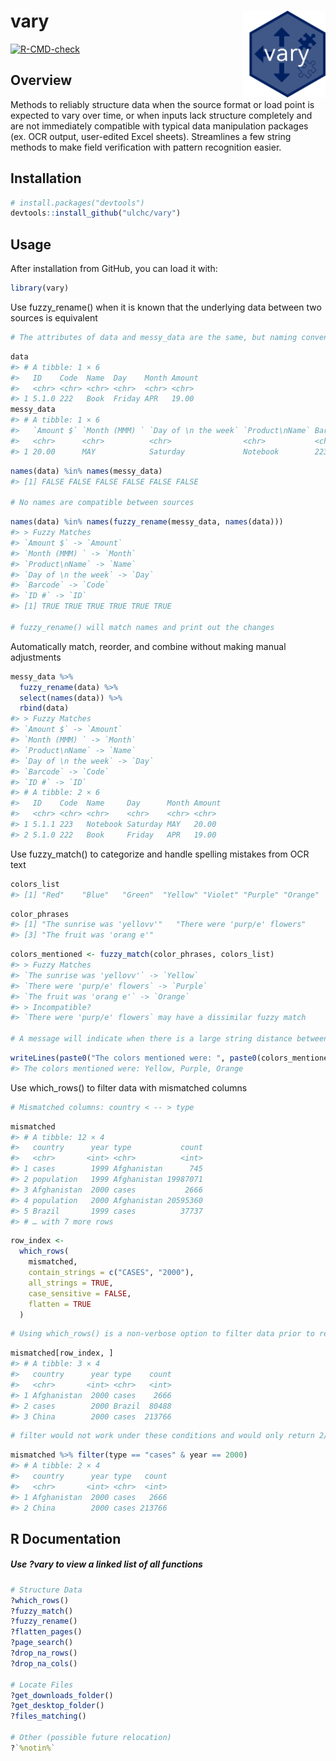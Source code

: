 
<!-- README.md is generated from README.Rmd. Please edit that file -->

# vary <a href='https://github.com/ulchc/vary'><img src='man/figures/logo.png' align="right" height="139" /></a>

<!-- badges: start -->

[![R-CMD-check](https://github.com/ulchc/vary/actions/workflows/R-CMD-check.yaml/badge.svg)](https://github.com/ulchc/vary/actions/workflows/R-CMD-check.yaml)
<!-- badges: end -->

## Overview

Methods to reliably structure data when the source format or load point
is expected to vary over time, or when inputs lack structure completely
and are not immediately compatible with typical data manipulation
packages (ex. OCR output, user-edited Excel sheets). Streamlines a few
string methods to make field verification with pattern recognition
easier.

## Installation

``` r
# install.packages("devtools")
devtools::install_github("ulchc/vary")
```

## Usage

After installation from GitHub, you can load it with:

``` r
library(vary)
```

Use fuzzy_rename() when it is known that the underlying data between two
sources is equivalent

``` r
# The attributes of data and messy_data are the same, but naming conventions between the sources differ
```

``` r
data
#> # A tibble: 1 × 6
#>   ID    Code  Name  Day    Month Amount
#>   <chr> <chr> <chr> <chr>  <chr> <chr> 
#> 1 5.1.0 222   Book  Friday APR   19.00
messy_data
#> # A tibble: 1 × 6
#>   `Amount $` `Month (MMM) ` `Day of \n the week` `Product\nName` Barcode `ID #`
#>   <chr>      <chr>          <chr>                <chr>           <chr>   <chr> 
#> 1 20.00      MAY            Saturday             Notebook        223     5.1.1
```

``` r
names(data) %in% names(messy_data)
#> [1] FALSE FALSE FALSE FALSE FALSE FALSE

# No names are compatible between sources
```

``` r
names(data) %in% names(fuzzy_rename(messy_data, names(data)))
#> > Fuzzy Matches
#> `Amount $` -> `Amount`
#> `Month (MMM) ` -> `Month`
#> `Product\nName` -> `Name`
#> `Day of \n the week` -> `Day`
#> `Barcode` -> `Code`
#> `ID #` -> `ID`
#> [1] TRUE TRUE TRUE TRUE TRUE TRUE

# fuzzy_rename() will match names and print out the changes
```

Automatically match, reorder, and combine without making manual
adjustments

``` r
messy_data %>%
  fuzzy_rename(data) %>%
  select(names(data)) %>%
  rbind(data)
#> > Fuzzy Matches
#> `Amount $` -> `Amount`
#> `Month (MMM) ` -> `Month`
#> `Product\nName` -> `Name`
#> `Day of \n the week` -> `Day`
#> `Barcode` -> `Code`
#> `ID #` -> `ID`
#> # A tibble: 2 × 6
#>   ID    Code  Name     Day      Month Amount
#>   <chr> <chr> <chr>    <chr>    <chr> <chr> 
#> 1 5.1.1 223   Notebook Saturday MAY   20.00 
#> 2 5.1.0 222   Book     Friday   APR   19.00
```

Use fuzzy_match() to categorize and handle spelling mistakes from OCR
text

``` r
colors_list
#> [1] "Red"    "Blue"   "Green"  "Yellow" "Violet" "Purple" "Orange"
```

``` r
color_phrases
#> [1] "The sunrise was 'yellovv'"   "There were 'purp/e' flowers"
#> [3] "The fruit was 'orang e'"
```

``` r
colors_mentioned <- fuzzy_match(color_phrases, colors_list)
#> > Fuzzy Matches
#> `The sunrise was 'yellovv'` -> `Yellow`
#> `There were 'purp/e' flowers` -> `Purple`
#> `The fruit was 'orang e'` -> `Orange`
#> > Incompatible?
#> `There were 'purp/e' flowers` may have a dissimilar fuzzy match

# A message will indicate when there is a large string distance between fuzzy matches
```

``` r
writeLines(paste0("The colors mentioned were: ", paste0(colors_mentioned, collapse = ", ")))
#> The colors mentioned were: Yellow, Purple, Orange
```

Use which_rows() to filter data with mismatched columns

``` r
# Mismatched columns: country < -- > type
```

``` r
mismatched
#> # A tibble: 12 × 4
#>   country      year type           count
#>   <chr>       <int> <chr>          <int>
#> 1 cases        1999 Afghanistan      745
#> 2 population   1999 Afghanistan 19987071
#> 3 Afghanistan  2000 cases           2666
#> 4 population   2000 Afghanistan 20595360
#> 5 Brazil       1999 cases          37737
#> # … with 7 more rows
```

``` r
row_index <-
  which_rows(
    mismatched,
    contain_strings = c("CASES", "2000"),
    all_strings = TRUE,
    case_sensitive = FALSE,
    flatten = TRUE
  )
```

``` r
# Using which_rows() is a non-verbose option to filter data prior to resolving mismatched attributes
```

``` r
mismatched[row_index, ]
#> # A tibble: 3 × 4
#>   country      year type    count
#>   <chr>       <int> <chr>   <int>
#> 1 Afghanistan  2000 cases    2666
#> 2 cases        2000 Brazil  80488
#> 3 China        2000 cases  213766
```

``` r
# filter would not work under these conditions and would only return 2/3 of the rows 
```

``` r
mismatched %>% filter(type == "cases" & year == 2000)
#> # A tibble: 2 × 4
#>   country      year type   count
#>   <chr>       <int> <chr>  <int>
#> 1 Afghanistan  2000 cases   2666
#> 2 China        2000 cases 213766
```

## R Documentation

##### Use ?vary to view a linked list of all functions

``` r
# Structure Data
?which_rows()
?fuzzy_match()
?fuzzy_rename()
?flatten_pages()
?page_search()
?drop_na_rows()
?drop_na_cols()

# Locate Files
?get_downloads_folder()
?get_desktop_folder()
?files_matching()

# Other (possible future relocation)
?`%notin%`
```
